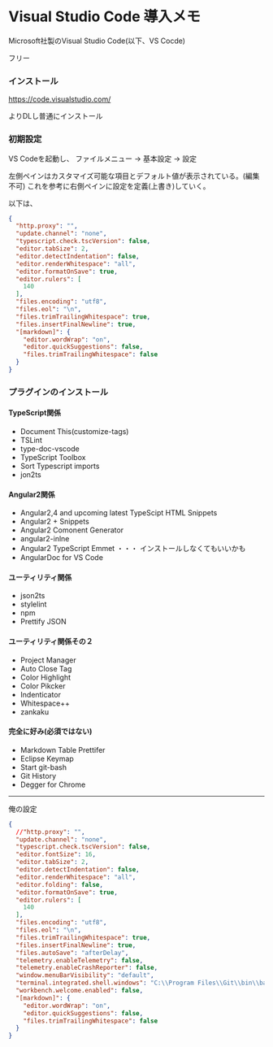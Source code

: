 # Visual Studio Code 導入メモ

Microsoft社製のVisual Studio Code(以下、VS Cocde)

フリー

### インストール

https://code.visualstudio.com/

よりDLし普通にインストール


### 初期設定

VS Codeを起動し、
ファイルメニュー → 基本設定 → 設定

左側ペインはカスタマイズ可能な項目とデフォルト値が表示されている。(編集不可)
これを参考に右側ペインに設定を定義(上書き)していく。

以下は、


```json
{
  "http.proxy": "",
  "update.channel": "none",
  "typescript.check.tscVersion": false,
  "editor.tabSize": 2,
  "editor.detectIndentation": false,
  "editor.renderWhitespace": "all",
  "editor.formatOnSave": true,
  "editor.rulers": [
    140
  ],
  "files.encoding": "utf8",
  "files.eol": "\n",
  "files.trimTrailingWhitespace": true,
  "files.insertFinalNewline": true,
  "[markdown]": {
    "editor.wordWrap": "on",
    "editor.quickSuggestions": false,
    "files.trimTrailingWhitespace": false
  }
}
```

### プラグインのインストール

#### TypeScript関係

- Document This(customize-tags)
- TSLint
- type-doc-vscode
- TypeScript Toolbox
- Sort Typescript imports
- jon2ts

#### Angular2関係

- Angular2,4 and upcoming latest TypeScipt HTML Snippets
- Angular2 + Snippets
- Angular2 Comonent Generator
- angular2-inlne
- Angular2 TypeScript Emmet ・・・ インストールしなくてもいいかも
- AngularDoc for VS Code

#### ユーティリティ関係

- json2ts
- stylelint
- npm
- Prettify JSON

#### ユーティリティ関係その２

- Project Manager
- Auto Close Tag
- Color Highlight
- Color Pikcker
- Indenticator
- Whitespace++
- zankaku


#### 完全に好み(必須ではない)

- Markdown Table Prettifer
- Eclipse Keymap
- Start git-bash
- Git History
- Degger for Chrome


---
俺の設定

```json
{
  //"http.proxy": "",
  "update.channel": "none",
  "typescript.check.tscVersion": false,
  "editor.fontSize": 16,
  "editor.tabSize": 2,
  "editor.detectIndentation": false,
  "editor.renderWhitespace": "all",
  "editor.folding": false,
  "editor.formatOnSave": true,
  "editor.rulers": [
    140
  ],
  "files.encoding": "utf8",
  "files.eol": "\n",
  "files.trimTrailingWhitespace": true,
  "files.insertFinalNewline": true,
  "files.autoSave": "afterDelay",
  "telemetry.enableTelemetry": false,
  "telemetry.enableCrashReporter": false,
  "window.menuBarVisibility": "default",
  "terminal.integrated.shell.windows": "C:\\Program Files\\Git\\bin\\bash.exe",
  "workbench.welcome.enabled": false,
  "[markdown]": {
    "editor.wordWrap": "on",
    "editor.quickSuggestions": false,
    "files.trimTrailingWhitespace": false
  }
}

```
